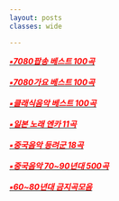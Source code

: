 ```yaml
---
layout: posts
classes: wide

---
```


[<span style="color:red">***▪7080팝송 베스트 100곡***</span>](https://www.youtube.com/watch?v=8HHveVh4cYE&t=2735s)<br> <br>
[<span style="color:red">***▪7080가요 베스트 100곡***</span>](https://www.youtube.com/watch?v=X1S9NGrXftI&t=4416s)<br> <br>
[<span style="color:red">***▪클래식음악 베스트 100곡***</span>](https://www.youtube.com/watch?v=r17_s18acdA&t=5373s)<br> <br>
[<span style="color:red">***▪일본 노래 엔카 11곡***</span>](https://www.youtube.com/watch?v=TYAP9z9gsxY)<br> <br>
[<span style="color:red">***▪중국음악 등려군 18곡***</span>](https://www.youtube.com/watch?v=_5rQb0jGM1U&t=496s)<br> <br>
[<span style="color:red">***▪중국음악 70~90년대 500곡***</span>](https://www.youtube.com/watch?v=rwQIMqme764&t=1885s)<br> <br>
[<span style="color:red">***▪60~80년대 금지곡모음***</span>](https://www.youtube.com/watch?v=2deAxrJZz0Y)<br> <br>









